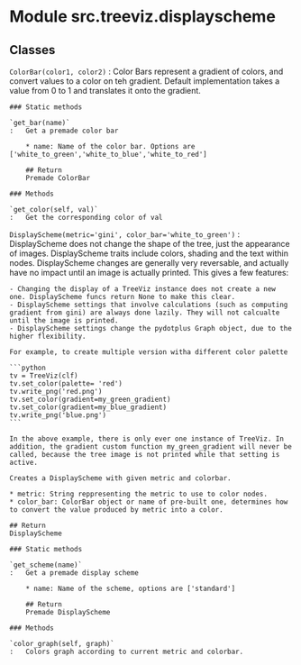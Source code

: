Module src.treeviz.displayscheme
================================

Classes
-------

`ColorBar(color1, color2)`
:   Color Bars represent a gradient of colors, and convert values to a color on teh gradient. Default implementation takes a value from 0 to 1 and translates it onto the gradient.

    ### Static methods

    `get_bar(name)`
    :   Get a premade color bar
        
        * name: Name of the color bar. Options are ['white_to_green','white_to_blue','white_to_red']
        
        ## Return
        Premade ColorBar

    ### Methods

    `get_color(self, val)`
    :   Get the corresponding color of val

`DisplayScheme(metric='gini', color_bar='white_to_green')`
:   DisplayScheme does not change the shape of the tree, just the appearance of images. DisplayScheme traits include colors, shading and the text within nodes. DisplayScheme changes are generally very reversable, and actually have no impact until an image is actually printed. This gives a few features:
    
    - Changing the display of a TreeViz instance does not create a new one. DisplayScheme funcs return None to make this clear.
    - DisplayScheme settings that involve calculations (such as computing gradient from gini) are always done lazily. They will not calcualte until the image is printed.
    - DisplayScheme settings change the pydotplus Graph object, due to the higher flexibility.
    
    For example, to create multiple version witha different color palette
    
    ```python
    tv = TreeViz(clf)
    tv.set_color(palette= 'red')
    tv.write_png('red.png')
    tv.set_color(gradient=my_green_gradient)
    tv.set_color(gradient=my_blue_gradient)
    tv.write_png('blue.png')
    ```
    
    In the above example, there is only ever one instance of TreeViz. In addition, the gradient custom function my_green_gradient will never be called, because the tree image is not printed while that setting is active.
    
    Creates a DisplayScheme with given metric and colorbar.
    
    * metric: String reppresenting the metric to use to color nodes.
    * color_bar: ColorBar object or name of pre-built one, determines how to convert the value produced by metric into a color.
    
    ## Return
    DisplayScheme

    ### Static methods

    `get_scheme(name)`
    :   Get a premade display scheme
        
        * name: Name of the scheme, options are ['standard']
        
        ## Return
        Premade DisplayScheme

    ### Methods

    `color_graph(self, graph)`
    :   Colors graph according to current metric and colorbar.